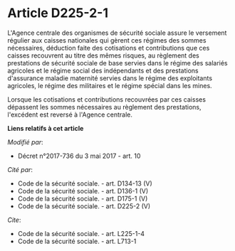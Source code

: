 # Article D225-2-1

L'Agence centrale des organismes de sécurité sociale assure le versement régulier aux caisses nationales qui gèrent ces
régimes des sommes nécessaires, déduction faite des cotisations et contributions que ces caisses recouvrent au titre des
mêmes risques, au règlement des prestations de sécurité sociale de base servies dans le régime des salariés agricoles et le
régime social des indépendants et des prestations d'assurance maladie maternité servies dans le régime des exploitants
agricoles, le régime des militaires et le régime spécial dans les mines.

Lorsque les cotisations et contributions recouvrées par ces caisses dépassent les sommes nécessaires au règlement des
prestations, l'excédent est reversé à l'Agence centrale.

**Liens relatifs à cet article**

_Modifié par_:

  - Décret n°2017-736 du 3 mai 2017 - art. 10

_Cité par_:

  - Code de la sécurité sociale. - art. D134-13 (V)
  - Code de la sécurité sociale. - art. D136-1 (V)
  - Code de la sécurité sociale. - art. D175-1 (V)
  - Code de la sécurité sociale. - art. D225-2 (V)

_Cite_:

  - Code de la sécurité sociale. - art. L225-1-4
  - Code de la sécurité sociale. - art. L713-1
